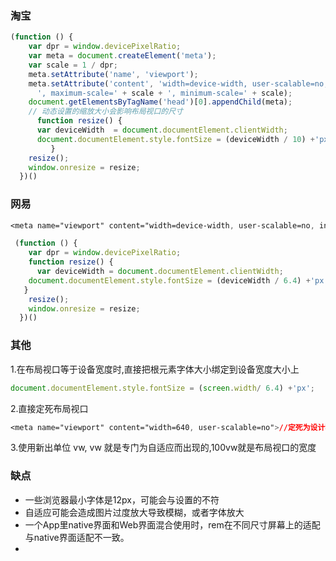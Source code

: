 ### 淘宝

```js
(function () {
    var dpr = window.devicePixelRatio;
    var meta = document.createElement('meta');
    var scale = 1 / dpr;
    meta.setAttribute('name', 'viewport');
    meta.setAttribute('content', 'width=device-width, user-scalable=no, initial-scale=' + scale +
      ', maximum-scale=' + scale + ', minimum-scale=' + scale);
    document.getElementsByTagName('head')[0].appendChild(meta);
    // 动态设置的缩放大小会影响布局视口的尺寸
      function resize() {
      var deviceWidth  = document.documentElement.clientWidth;
      document.documentElement.style.fontSize = (deviceWidth / 10) +'px';
         }
    resize();
    window.onresize = resize;
  })()
```

### 网易

```css
<meta name="viewport" content="width=device-width, user-scalable=no, initial-scale=1.0, maximum-scale=1.0, minimum-scale=1.0">
```

```js
 (function () {
    var dpr = window.devicePixelRatio;
    function resize() {
      var deviceWidth = document.documentElement.clientWidth;
    document.documentElement.style.fontSize = (deviceWidth / 6.4) +'px';
   }
    resize();
    window.onresize = resize;
  })()
```

### 其他

1.在布局视口等于设备宽度时,直接把根元素字体大小绑定到设备宽度大小上

```js
document.documentElement.style.fontSize = (screen.width/ 6.4) +'px';
```

2.直接定死布局视口

```css
<meta name="viewport" content="width=640, user-scalable=no">//定死为设计稿的尺寸
```

3.使用新出单位 vw, vw 就是专门为自适应而出现的,100vw就是布局视口的宽度

### 缺点

- 一些浏览器最小字体是12px，可能会与设置的不符
- 自适应可能会造成图片过度放大导致模糊，或者字体放大
- 一个App里native界面和Web界面混合使用时，rem在不同尺寸屏幕上的适配与native界面适配不一致。
- 